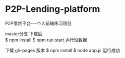# P2P-Lending-platform
P2P借贷平台---个人前端练习项目


master分支 下载后  
$ npm install
$ npm run start
运行没数据



下载 gh-pages 版本
$ npm install
$ node app.js
运行成功

